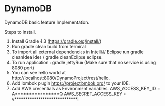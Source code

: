 # DynamoDB
DynamoDB basic feature Implementation. 

Steps to install.
1. Install Gradle 4.3 (https://gradle.org/install/)
2. Run gradle clean build from terminal
3. To import all external dependencies in IntelliJ/ Eclipse run gradle cleanIdea idea / gradle cleanEclipse eclipse.
4. To run application : gradle jettyRun (Make sure that no service is using 8080 port)
5. You can see hello world at http://localhost:8080/DynamoProject/rest/hello.
6. Add lombok plugin https://projectlombok.org/ to your IDE.
7. Add AWS credentials as Environment variables. 
    AWS_ACCESS_KEY_ID = A****************Q
    AWS_SECRET_ACCESS_KEY = v*****************************l

